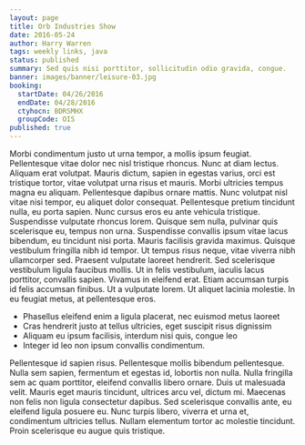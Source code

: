 ```yaml
---
layout: page
title: Orb Industries Show
date: 2016-05-24
author: Harry Warren
tags: weekly links, java
status: published
summary: Sed quis nisi porttitor, sollicitudin odio gravida, congue.
banner: images/banner/leisure-03.jpg
booking:
  startDate: 04/26/2016
  endDate: 04/28/2016
  ctyhocn: BDRSMHX
  groupCode: OIS
published: true
---
```

Morbi condimentum justo ut urna tempor, a mollis ipsum feugiat. Pellentesque vitae dolor nec nisl tristique rhoncus. Nunc at diam lectus. Aliquam erat volutpat. Mauris dictum, sapien in egestas varius, orci est tristique tortor, vitae volutpat urna risus et mauris. Morbi ultricies tempus magna eu aliquam. Pellentesque dapibus ornare mattis. Nunc volutpat nisl vitae nisi tempor, eu aliquet dolor consequat. Pellentesque pretium tincidunt nulla, eu porta sapien. Nunc cursus eros eu ante vehicula tristique. Suspendisse vulputate rhoncus lorem. Quisque sem nulla, pulvinar quis scelerisque eu, tempus non urna. Suspendisse convallis ipsum vitae lacus bibendum, eu tincidunt nisi porta. Mauris facilisis gravida maximus. Quisque vestibulum fringilla nibh id tempor.
Ut tempus risus neque, vitae viverra nibh ullamcorper sed. Praesent vulputate laoreet hendrerit. Sed scelerisque vestibulum ligula faucibus mollis. Ut in felis vestibulum, iaculis lacus porttitor, convallis sapien. Vivamus in eleifend erat. Etiam accumsan turpis id felis accumsan finibus. Ut a vulputate lorem. Ut aliquet lacinia molestie. In eu feugiat metus, at pellentesque eros.

* Phasellus eleifend enim a ligula placerat, nec euismod metus laoreet
* Cras hendrerit justo at tellus ultricies, eget suscipit risus dignissim
* Aliquam eu ipsum facilisis, interdum nisi quis, congue leo
* Integer id leo non ipsum convallis condimentum.

Pellentesque id sapien risus. Pellentesque mollis bibendum pellentesque. Nulla sem sapien, fermentum et egestas id, lobortis non nulla. Nulla fringilla sem ac quam porttitor, eleifend convallis libero ornare. Duis ut malesuada velit. Mauris eget mauris tincidunt, ultrices arcu vel, dictum mi. Maecenas non felis non ligula consectetur dapibus. Sed scelerisque convallis ante, eu eleifend ligula posuere eu. Nunc turpis libero, viverra et urna et, condimentum ultricies tellus. Nullam elementum tortor ac molestie tincidunt. Proin scelerisque eu augue quis tristique.

